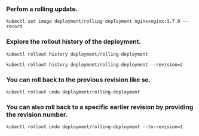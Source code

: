 ### Perfom a rolling update.

	kubectl set image deployment/rolling-deployment nginx=nginx:1.7.9 --record

### Explore the rollout history of the deployment.

	kubectl rollout history deployment/rolling-deployment

	kubectl rollout history deployment/rolling-deployment --revision=2

### You can roll back to the previous revision like so.

	kubectl rollout undo deployment/rolling-deployment

### You can also roll back to a specific earlier revision by providing the revision number.

	kubectl rollout undo deployment/rolling-deployment --to-revision=1
